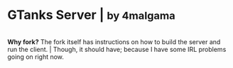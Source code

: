 <h1>GTanks Server | <small>by 4malgama</small></h1><br>
<b>Why fork?</b> The fork itself has instructions on how to build the server and run the client. | Though, it should have; because I have some IRL problems going on right now.
